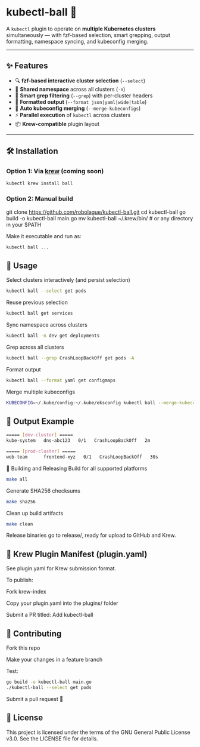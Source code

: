 # kubectl-ball  🎱

A `kubectl` plugin to operate on **multiple Kubernetes clusters** simultaneously — with fzf-based selection, smart grepping, output formatting, namespace syncing, and kubeconfig merging.

---

## ✨ Features

- 🔍 **fzf-based interactive cluster selection** (`--select`)
- 📁 **Shared namespace** across all clusters (`-n`)
- 🧠 **Smart grep filtering** (`--grep`) with per-cluster headers
- 🎨 **Formatted output** (`--format json|yaml|wide|table`)
- 🔀 **Auto kubeconfig merging** (`--merge-kubeconfigs`)
- ⚡ **Parallel execution** of `kubectl` across clusters
- 📦 **Krew-compatible** plugin layout

---

## 🛠️ Installation

### Option 1: Via [krew](https://krew.sigs.k8s.io/) (coming soon)

```bash
kubectl krew install ball
```
### Option 2: Manual build
git clone https://github.com/robolague/kubectl-ball.git
cd kubectl-ball
go build -o kubectl-ball main.go
mv kubectl-ball ~/.krew/bin/   # or any directory in your $PATH

Make it executable and run as:
```bash
kubectl ball ...
```

## 🚀 Usage
Select clusters interactively (and persist selection)
```bash
kubectl ball --select get pods
```
Reuse previous selection
```bash
kubectl ball get services
```
Sync namespace across clusters
```bash
kubectl ball -n dev get deployments
```
Grep across all clusters
```bash
kubectl ball --grep CrashLoopBackOff get pods -A
```
Format output
```bash
kubectl ball --format yaml get configmaps
```
Merge multiple kubeconfigs
```bash
KUBECONFIG=~/.kube/config:~/.kube/eksconfig kubectl ball --merge-kubeconfigs --select get nodes
```
## 🧪 Output Example
```bash
===== [dev-cluster] =====
kube-system   dns-abc123   0/1   CrashLoopBackOff   2m

===== [prod-cluster] =====
web-team      frontend-xyz   0/1   CrashLoopBackOff   30s
```
🔧 Building and Releasing
Build for all supported platforms
```bash
make all
```
Generate SHA256 checksums
```bash
make sha256
```
Clean up build artifacts
```bash
make clean
```
Release binaries go to release/, ready for upload to GitHub and Krew.

## 🧊 Krew Plugin Manifest (plugin.yaml)
See plugin.yaml for Krew submission format.

To publish:

Fork krew-index

Copy your plugin.yaml into the plugins/ folder

Submit a PR titled: Add kubectl-ball

## 🤝 Contributing
Fork this repo

Make your changes in a feature branch

Test:
```bash
go build -o kubectl-ball main.go
./kubectl-ball --select get pods
```
Submit a pull request 🙌


## 📜 License
This project is licensed under the terms of the GNU General Public License v3.0.
See the LICENSE file for details.
